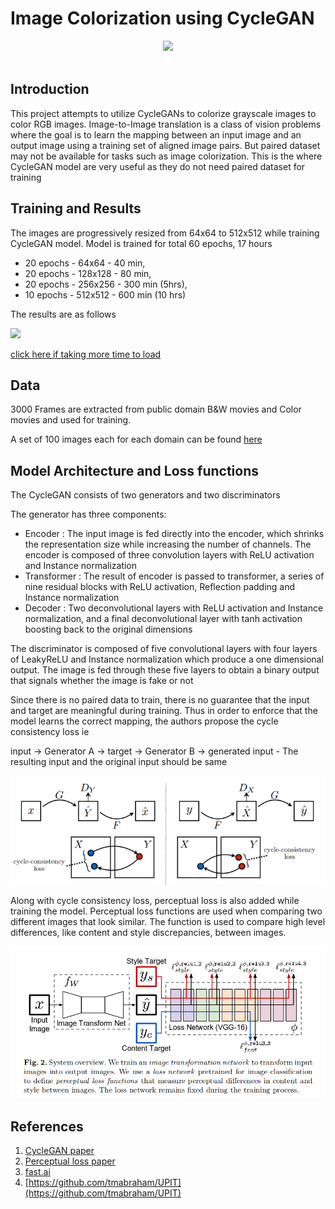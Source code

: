 # Image Colorization using CycleGAN 

<div align="center">
  <a href="https://colab.research.google.com/github/prajwal-suresh13/image_colorization/blob/master/image_colorization_cyclegan_training.ipynb"> <img src=https://colab.research.google.com/assets/colab-badge.svg width=200> </a>
</div> <br>

## Introduction
This project attempts to utilize CycleGANs to colorize grayscale images to color RGB images. Image-to-Image translation is a class of vision problems where the goal 
is to learn the mapping between an input image and an output image using a training set of aligned image pairs. But paired dataset may not be available 
for tasks such as image colorization.
This is the where CycleGAN model are very useful as they do not need paired dataset for training

## Training and Results
The images are progressively resized from 64x64 to 512x512 while training CycleGAN model.
Model is trained for total 60 epochs, 17 hours
  - 20 epochs - 64x64 - 40 min,
  - 20 epochs - 128x128 - 80 min,
  - 20 epochs - 256x256 - 300 min (5hrs),
  - 10 epochs - 512x512 - 600 min (10 hrs)
  
The results are as follows 

          

<img style="background:transparent url('https://miro.medium.com/max/880/0*H3jZONKqRuAAeHnG.jpg') center no-repeat" src="https://github.com/prajwal-suresh13/image_colorization/blob/master/images/5.gif" loading="eager">

[click here if taking more time to load](https://github.com/prajwal-suresh13/image_colorization/blob/master/images/5.gif)

## Data
3000 Frames are extracted from public domain B&W movies and Color movies and used for training.

A set of 100 images each for each domain can be found [here](https://github.com/prajwal-suresh13/image_colorization/tree/master/data)

## Model Architecture and Loss functions

The CycleGAN consists of two generators and two discriminators

The generator has three components:
- Encoder : The input image is fed directly into the encoder, which shrinks the representation size while increasing the number of channels. The encoder is composed of three convolution layers with ReLU activation and Instance normalization
- Transformer : The result of encoder is passed to transformer, a series of nine residual blocks with ReLU activation, Reflection padding and Instance normalization
- Decoder : Two deconvolutional layers with ReLU activation and Instance normalization, and a final deconvolutional layer with tanh activation boosting back to the original dimensions

The discriminator is composed of five convolutional layers with four layers of LeakyReLU and Instance normalization which produce a one dimensional output. The image is fed through these five layers to obtain a binary output that signals whether the image is fake or not

Since there is no paired data to train, there is no guarantee that the input and target are meaningful during training. Thus in order to enforce that the model learns the
correct mapping, the authors propose the cycle consistency loss ie

input -> Generator A -> target -> Generator B -> generated input - The resulting input and the original input should be same

![](images/cycle_loss.png)

Along with cycle consistency loss, perceptual loss is also added while training the model. Perceptual loss functions are used when comparing two different images that look similar. The function is used to compare high level differences, like content and style discrepancies, between images.

![](images/perceptualloss.png)

## References
1. [CycleGAN paper](https://arxiv.org/abs/1703.10593)
2. [Perceptual loss paper](https://arxiv.org/abs/1603.08155) 
3. [fast.ai](https://fast.ai)
4. [https://github.com/tmabraham/UPIT](https://github.com/tmabraham/UPIT)
